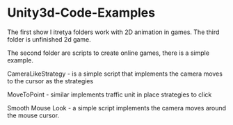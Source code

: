 Unity3d-Code-Examples
=====================
The first show I itretya folders work with 2D animation in games. The third folder is unfinished 2d game.

The second folder are scripts to create online games, there is a simple example.

CameraLikeStrategy - is a simple script that implements the camera moves to the cursor as the strategies

MoveToPoint - similar implements traffic unit in place strategies to click

Smooth Mouse Look - a simple script implements the camera moves around the mouse cursor.
